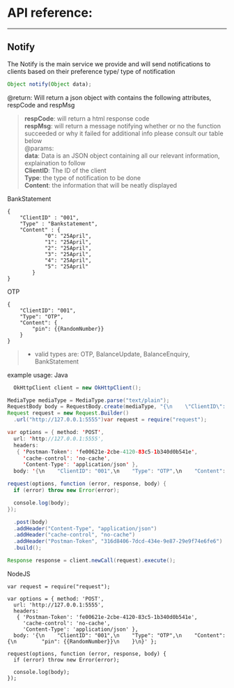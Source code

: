 # API reference:
---
## Notify
The Notify is the main service we provide and will send notifications to clients based on their preference type/ type of notification
```javascript 
Object notify(Object data);
```
@return: Will return a json object with contains the following attributes, respCode and respMsg
>   **respCode**: will return a html response code  
>   **respMsg**: will return a message notifying whether or no the function succeeded or why it failed 
>   for additional info please consult our table below  
@params:  
>**data**: Data is an JSON object containing all our relevant information, explaination to follow  
>**ClientID**: The ID of the client  
>**Type**: the type of notification to be done  
>**Content**: the information that will be neatly displayed  

BankStatement
```javasript
{
	"ClientID" : "001",
	"Type" : "Bankstatement",
	"Content" : {
			"0": "25April",
			"1": "25April",
			"2": "25April",
			"3": "25April",
			"4": "25April",
			"5": "25April"
		}
}
```
OTP
```
{
    "ClientID": "001",
    "Type": "OTP",
    "Content": {
        "pin": {{RandomNumber}}
    }
}
```
>  - valid types are: OTP, BalanceUpdate, BalanceEnquiry, BankStatement

example usage: 
Java
```java
  OkHttpClient client = new OkHttpClient();

MediaType mediaType = MediaType.parse("text/plain");
RequestBody body = RequestBody.create(mediaType, "{\n    \"ClientID\": \"001\",\n    \"Type\": \"OTP\",\n    \"Content\": {\n        \"pin\": {{RandomNumber}}\n    }\n}");
Request request = new Request.Builder()
  .url("http://127.0.0.1:5555")var request = require("request");

var options = { method: 'POST',
  url: 'http://127.0.0.1:5555',
  headers: 
   { 'Postman-Token': 'fe00621e-2cbe-4120-83c5-1b340d0b541e',
     'cache-control': 'no-cache',
     'Content-Type': 'application/json' },
  body: '{\n    "ClientID": "001",\n    "Type": "OTP",\n    "Content": {\n        "pin": {{RandomNumber}}\n    }\n}' };

request(options, function (error, response, body) {
  if (error) throw new Error(error);

  console.log(body);
});

  .post(body)
  .addHeader("Content-Type", "application/json")
  .addHeader("cache-control", "no-cache")
  .addHeader("Postman-Token", "316d8406-7dcd-434e-9e87-29e9f74e6fe6")
  .build();

Response response = client.newCall(request).execute();
```
NodeJS
```
var request = require("request");

var options = { method: 'POST',
  url: 'http://127.0.0.1:5555',
  headers: 
   { 'Postman-Token': 'fe00621e-2cbe-4120-83c5-1b340d0b541e',
     'cache-control': 'no-cache',
     'Content-Type': 'application/json' },
  body: '{\n    "ClientID": "001",\n    "Type": "OTP",\n    "Content": {\n        "pin": {{RandomNumber}}\n    }\n}' };

request(options, function (error, response, body) {
  if (error) throw new Error(error);

  console.log(body);
});

```
